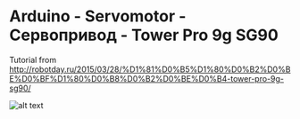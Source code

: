 # Arduino - Servomotor - Сервопривод - Tower Pro 9g SG90

Tutorial from http://robotday.ru/2015/03/28/%D1%81%D0%B5%D1%80%D0%B2%D0%BE%D0%BF%D1%80%D0%B8%D0%B2%D0%BE%D0%B4-tower-pro-9g-sg90/

![alt text](https://github.com/tapin13/Arduino4Fun/blob/master/433-receiver/Servomotor.jpg)


